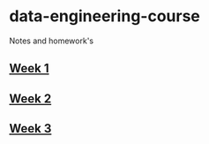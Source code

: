 # data-engineering-course
Notes and homework's 

## [Week 1](https://github.com/arthurfg/data-engineering-course/tree/main/week_1_basics_n_setup_)

## [Week 2](https://github.com/arthurfg/data-engineering-course/tree/main/week_2_workflow_orchestrationn)

## [Week 3](https://github.com/arthurfg/data-engineering-course/tree/main/week_3_data_warehouse)
